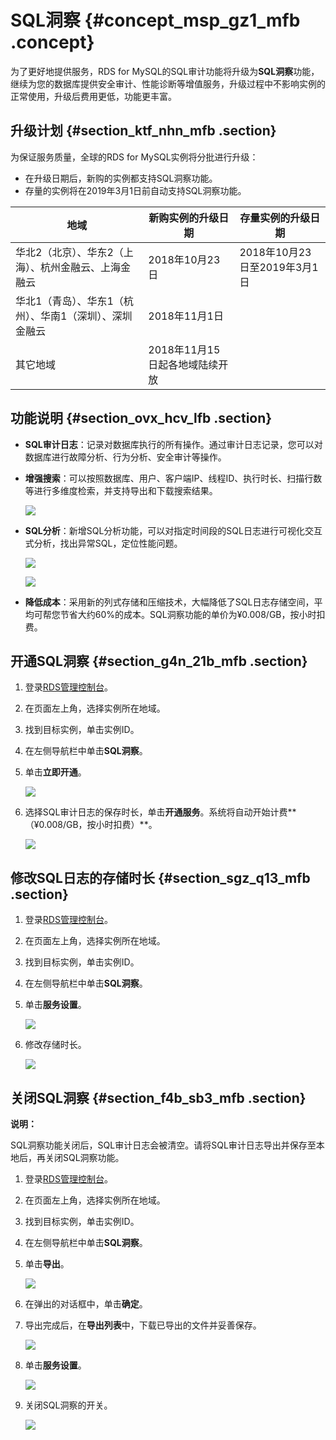 # SQL洞察 {#concept_msp_gz1_mfb .concept}

为了更好地提供服务，RDS for MySQL的SQL审计功能将升级为**SQL洞察**功能，继续为您的数据库提供安全审计、性能诊断等增值服务，升级过程中不影响实例的正常使用，升级后费用更低，功能更丰富。

## 升级计划 {#section_ktf_nhn_mfb .section}

为保证服务质量，全球的RDS for MySQL实例将分批进行升级：

-   在升级日期后，新购的实例都支持SQL洞察功能。
-   存量的实例将在2019年3月1日前自动支持SQL洞察功能。

|地域|新购实例的升级日期|存量实例的升级日期|
|--|---------|---------|
|华北2（北京）、华东2（上海）、杭州金融云、上海金融云|2018年10月23日|2018年10月23日至2019年3月1日|
|华北1（青岛）、华东1（杭州）、华南1（深圳）、深圳金融云|2018年11月1日|
|其它地域|2018年11月15日起各地域陆续开放|

## 功能说明 {#section_ovx_hcv_lfb .section}

-   **SQL审计日志**：记录对数据库执行的所有操作。通过审计日志记录，您可以对数据库进行故障分析、行为分析、安全审计等操作。
-   **增强搜索**：可以按照数据库、用户、客户端IP、线程ID、执行时长、扫描行数等进行多维度检索，并支持导出和下载搜索结果。

    ![](http://static-aliyun-doc.oss-cn-hangzhou.aliyuncs.com/assets/img/23711/154459463613817_zh-CN.png)

-   **SQL分析**：新增SQL分析功能，可以对指定时间段的SQL日志进行可视化交互式分析，找出异常SQL，定位性能问题。

    ![](http://static-aliyun-doc.oss-cn-hangzhou.aliyuncs.com/assets/img/23711/154459463613818_zh-CN.png)

    ![](http://static-aliyun-doc.oss-cn-hangzhou.aliyuncs.com/assets/img/23711/154459463613819_zh-CN.png)

-   **降低成本**：采用新的列式存储和压缩技术，大幅降低了SQL日志存储空间，平均可帮您节省大约60%的成本。SQL洞察功能的单价为¥0.008/GB，按小时扣费。

## 开通SQL洞察 {#section_g4n_21b_mfb .section}

1.  登录[RDS管理控制台](https://rds.console.aliyun.com/)。
2.  在页面左上角，选择实例所在地域。
3.  找到目标实例，单击实例ID。
4.  在左侧导航栏中单击**SQL洞察**。
5.  单击**立即开通**。

    ![](http://static-aliyun-doc.oss-cn-hangzhou.aliyuncs.com/assets/img/23711/154459463713750_zh-CN.png)

6.  选择SQL审计日志的保存时长，单击**开通服务**。系统将自动开始计费**（¥0.008/GB，按小时扣费）**。

    ![](http://static-aliyun-doc.oss-cn-hangzhou.aliyuncs.com/assets/img/23711/154459463713755_zh-CN.png)


## 修改SQL日志的存储时长 {#section_sgz_q13_mfb .section}

1.  登录[RDS管理控制台](https://rds.console.aliyun.com/)。
2.  在页面左上角，选择实例所在地域。
3.  找到目标实例，单击实例ID。
4.  在左侧导航栏中单击**SQL洞察**。
5.  单击**服务设置**。

    ![](http://static-aliyun-doc.oss-cn-hangzhou.aliyuncs.com/assets/img/23711/154459463713804_zh-CN.png)

6.  修改存储时长。

    ![](http://static-aliyun-doc.oss-cn-hangzhou.aliyuncs.com/assets/img/23711/154459463713805_zh-CN.png)


## 关闭SQL洞察 {#section_f4b_sb3_mfb .section}

**说明：** 

SQL洞察功能关闭后，SQL审计日志会被清空。请将SQL审计日志导出并保存至本地后，再关闭SQL洞察功能。

1.  登录[RDS管理控制台](https://rds.console.aliyun.com/)。
2.  在页面左上角，选择实例所在地域。
3.  找到目标实例，单击实例ID。
4.  在左侧导航栏中单击**SQL洞察**。
5.  单击**导出**。

    ![](http://static-aliyun-doc.oss-cn-hangzhou.aliyuncs.com/assets/img/23711/154459463713823_zh-CN.png)

6.  在弹出的对话框中，单击**确定**。
7.  导出完成后，在**导出列表**中，下载已导出的文件并妥善保存。

    ![](http://static-aliyun-doc.oss-cn-hangzhou.aliyuncs.com/assets/img/23711/154459463713831_zh-CN.png)

8.  单击**服务设置**。

    ![](http://static-aliyun-doc.oss-cn-hangzhou.aliyuncs.com/assets/img/23711/154459463713804_zh-CN.png)

9.  关闭SQL洞察的开关。

    ![](http://static-aliyun-doc.oss-cn-hangzhou.aliyuncs.com/assets/img/23711/154459463713807_zh-CN.png)


